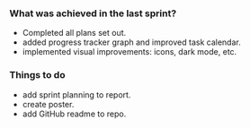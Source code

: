 ### What was achieved in the last sprint?

- Completed all plans set out.
- added progress tracker graph and improved task calendar.
- implemented visual improvements: icons, dark mode, etc.
### Things to do

- add sprint planning to report.
- create poster.
- add GitHub readme to repo.